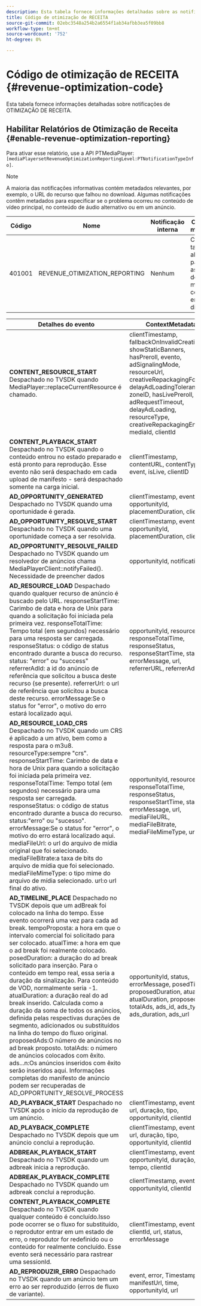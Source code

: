 ```yaml
---
description: Esta tabela fornece informações detalhadas sobre as notificações de Otimização de Receita.
title: Código de otimização de RECEITA
source-git-commit: 02ebc3548a254b2a6554f1ab34afbb3ea5f09bb8
workflow-type: tm+mt
source-wordcount: '752'
ht-degree: 0%

---
```


# Código de otimização de RECEITA {#revenue-optimization-code}

Esta tabela fornece informações detalhadas sobre notificações de OTIMIZAÇÃO DE RECEITA.

## Habilitar Relatórios de Otimização de Receita {#enable-revenue-optimization-reporting}

Para ativar esse relatório, use a API PTMediaPlayer: `[mediaPlayersetRevenueOptimizationReportingLevel:PTNotificationTypeInfo]`.

>[!NOTE]
>
>A maioria das notificações informativas contém metadados relevantes, por exemplo, o URL do recurso que falhou no download. Algumas notificações contêm metadados para especificar se o problema ocorreu no conteúdo de vídeo principal, no conteúdo de áudio alternativo ou em um anúncio.

| Código | Nome | Notificação interna | Chaves de metadados | Comentários |
|---|---|---|---|---|
| 401001 | REVENUE_OTIMIZATION_REPORTING | Nenhum | Consulte a tabela abaixo para obter as chaves de metadados com base em eventos diferentes. | Nenhum |

| Detalhes do evento | ContextMetadata |
|---|---|
| **CONTENT_RESOURCE_START** Despachado no TVSDK quando MediaPlayer::replaceCurrentResource é chamado. | clientTimestamp, fallbackOnInvalidCreative, showStaticBanners, hasPreroll, evento, adSignalingMode, resourceUrl, creativeRepackagingFormat, delayAdLoadingTolerance, zoneID, hasLivePreroll, adRequestTimeout, delayAdLoading, resourceType, creativeRepackagingEnabled, mediaId, clientId |
| **CONTENT_PLAYBACK_START** Despachado no TVSDK quando o conteúdo entrou no estado preparado e está pronto para reprodução. Esse evento não será despachado em cada upload de manifesto - será despachado somente na carga inicial. | clientTimestamp, contentURL, contentType, event, isLive, clientID |
| **AD_OPPORTUNITY_GENERATED** Despachado no TVSDK quando uma oportunidade é gerada. | clientTimestamp, evento, opportunityId, placementDuration, clientId |
| **AD_OPPORTUNITY_RESOLVE_START** Despachado no TVSDK quando uma oportunidade começa a ser resolvida. | clientTimestamp, evento, opportunityId, placementDuration, clientId |
| **AD_OPPORTUNITY_RESOLVE_FAILED** Despachado no TVSDK quando um resolvedor de anúncios chama MediaPlayerClient::notifyFailed(). Necessidade de preencher dados | opportunityId, notificationAD |
| **AD_RESOURCE_LOAD** Despachado quando qualquer recurso de anúncio é buscado pelo URL. responseStartTime: Carimbo de data e hora de Unix para quando a solicitação foi iniciada pela primeira vez. responseTotalTime: Tempo total (em segundos) necessário para uma resposta ser carregada. responseStatus: o código de status encontrado durante a busca do recurso. status: &quot;error&quot; ou &quot;success&quot; referrerAdId: a id do anúncio de referência que solicitou a busca deste recurso (se presente). referrerUrl: o url de referência que solicitou a busca deste recurso. errorMessage:Se o status for &quot;error&quot;, o motivo do erro estará localizado aqui. | opportunityId, resourceType, responseTotalTime, responseStatus, responseStartTime, status, errorMessage, url, referrerURL, referrerAdId |
| **AD_RESOURCE_LOAD_CRS** Despachado no TVSDK quando um CRS é aplicado a um ativo, bem como a resposta para o m3u8. resourceType:sempre &quot;crs&quot;. responseStartTime: Carimbo de data e hora de Unix para quando a solicitação foi iniciada pela primeira vez. responseTotalTime: Tempo total (em segundos) necessário para uma resposta ser carregada. responseStatus: o código de status encontrado durante a busca do recurso. status:&quot;erro&quot; ou &quot;sucesso&quot;. errorMessage:Se o status for &quot;error&quot;, o motivo do erro estará localizado aqui. mediaFileUrl: o url do arquivo de mídia original que foi selecionado. mediaFileBitrate:a taxa de bits do arquivo de mídia que foi selecionado. mediaFileMimeType: o tipo mime do arquivo de mídia selecionado. url:o url final do ativo. | opportunityId, resourceType, responseTotalTime, responseStatus, responseStartTime, status, errorMessage, url, mediaFileURL, mediaFileBitrate, mediaFileMimeType, url |
| **AD_TIMELINE_PLACE** Despachado no TVSDK depois que um adBreak foi colocado na linha do tempo. Esse evento ocorrerá uma vez para cada ad break. tempoProposta: a hora em que o intervalo comercial foi solicitado para ser colocado. atualTime: a hora em que o ad break foi realmente colocado. posedDuration: a duração do ad break solicitado para inserção. Para o conteúdo em tempo real, essa seria a duração da sinalização. Para conteúdo de VOD, normalmente seria -1. atualDuration: a duração real do ad break inserido. Calculada como a duração da soma de todos os anúncios, definida pelas respectivas durações de segmento, adicionados ou substituídos na linha do tempo do fluxo original. proposedAds:O número de anúncios no ad break proposto. totalAds: o número de anúncios colocados com êxito. ads...n:Os anúncios inseridos com êxito serão inseridos aqui. Informações completas do manifesto de anúncio podem ser recuperadas de AD_OPPORTUNITY_RESOLVE_PROCESS | opportunityId, status, errorMessage, posedTime, proposedDuration, atualTime, atualDuration, proposedAds, totalAds, ads_id, ads_type, ads_duration, ads_url |
| **AD_PLAYBACK_START** Despachado no TVSDK após o início da reprodução de um anúncio. | clientTimestamp, evento, id, url, duração, tipo, opportunityId, clientId |
| **AD_PLAYBACK_COMPLETE** Despachado no TVSDK depois que um anúncio conclui a reprodução. | clientTimestamp, evento, id, url, duração, tipo, opportunityId, clientId |
| **ADBREAK_PLAYBACK_START** Despachado no TVSDK quando um adbreak inicia a reprodução. | clientTimestamp, evento, opportunityId, duração, tempo, clientId |
| **ADBREAK_PLAYBACK_COMPLETE** Despachado no TVSDK quando um adbreak conclui a reprodução. | clientTimestamp, evento, opportunityId, clientId |
| **CONTENT_PLAYBACK_COMPLETE** Despachado no TVSDK quando qualquer conteúdo é concluído.Isso pode ocorrer se o fluxo for substituído, o reprodutor entrar em um estado de erro, o reprodutor for redefinido ou o conteúdo for realmente concluído. Esse evento será necessário para rastrear uma sessionId. | clientTimestamp, evento, clientId, url, status, errorMessage |
| **AD_REPRODUZIR_ERRO** Despachado no TVSDK quando um anúncio tem um erro ao ser reproduzido (erros de fluxo de variante). | event, error, Timestamp, manifestUrl, time, opportunityId, url |

